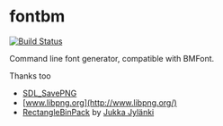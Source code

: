 # fontbm
[![Build Status](https://travis-ci.org/vladimirgamalian/fontbm.svg)](https://travis-ci.org/vladimirgamalian/fontbm)

Command line font generator, compatible with BMFont.


Thanks too

* [SDL_SavePNG](https://github.com/driedfruit/SDL_SavePNG)
* [www.libpng.org](http://www.libpng.org/)
* [RectangleBinPack](https://github.com/juj/RectangleBinPack) by [Jukka Jylänki](https://github.com/juj)
